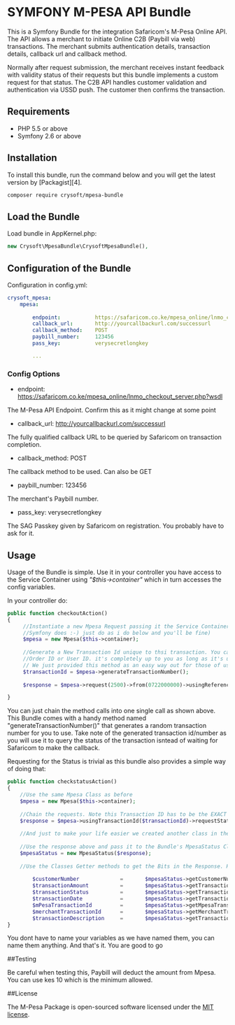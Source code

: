 # SYMFONY M-PESA API Bundle


This is a Symfony Bundle for the integration Safaricom's M-Pesa Online API. 
The API allows a merchant to initiate Online C2B (Paybill via web) transactions.
The merchant submits authentication details, transaction details, callback url and callback method. 

Normally after request submission, the merchant receives instant feedback with validity status of their requests but 
this bundle implements a custom request for that status. 
The C2B API handles customer validation and authentication via USSD push. 
The customer then confirms the transaction.  

## Requirements
 - PHP 5.5 or above
 - Symfony 2.6 or above
 
## Installation
To install this bundle, run the command below and you will get the latest version by [Packagist][4].

``` bash
composer require crysoft/mpesa-bundle
```
 

## Load the Bundle

Load bundle in AppKernel.php:

``` php
new Crysoft\MpesaBundle\CrysoftMpesaBundle(),
```



## Configuration of the Bundle

Configuration in config.yml:

``` yaml
crysoft_mpesa:
    mpesa:
        
        endpoint:           https://safaricom.co.ke/mpesa_online/lnmo_checkout_server.php?wsdl                   
        callback_url:       http://yourcallbackurl.com/successurl                                                
        callback_method:    POST                                                                                
        paybill_number:     123456                                                                               
        pass_key:           verysecretlongkey                                                                    

        ...
```
 
### Config Options

- endpoint:           https://safaricom.co.ke/mpesa_online/lnmo_checkout_server.php?wsdl

The M-Pesa API Endpoint. Confirm this as it might change at some point

- callback_url:       http://yourcallbackurl.com/successurl 

The fully qualified callback URL to be queried by Safaricom on transaction completion.

- callback_method:    POST

The callback method to be used. Can also be GET
 
- paybill_number:     123456 

The merchant's Paybill number.

- pass_key:           verysecretlongkey 

The SAG Passkey given by Safaricom on registration. You probably have to ask for it.

## Usage


Usage of the Bundle is simple. Use it in your controller you have access to the Service Container 
using _"$this->container"_ which in turn accesses the config variables.

In your controller do:

```php
public function checkoutAction()
{
     //Instantiate a new Mpesa Request passing it the Service Container(Don't worry if you dont know what that is, 
     //Symfony does :-) just do as i do below and you'll be fine)
     $mpesa = new Mpesa($this->container);
     
     //Generate a New Transaction Id unique to thsi transaction. You can generate it however you want or simply use an 
     //Order ID or User ID. it's completely up to you as long as it's unique
     // We just provided this method as an easy way out for those of us too lazy to think of a different way of doing it.   
     $transactionId = $mpesa->generateTransactionNumber();
    
     $response = $mpesa->request(2500)->from(0722000000)->usingReferenceId(456876)->usingTransactionId($transactionId)->transact();

}

```

You can just chain the method calls into one single call as shown above. 
This Bundle comes with a handy method named "generateTransactionNumber()" that generates a random transaction number for you to use.
Take note of the generated transaction id/number as you will use it to query the status of the transaction isntead of waiting for Safaricom
to make the callback.

Requesting for the Status is trivial as this bundle also provides a simple way of doing that:


```php
public function checkstatusAction()
{
    //Use the same Mpesa Class as before
    $mpesa = new Mpesa($this->container);
    
    //Chain the requests. Note this Transaction ID has to be the EXACT same one you used for the Mpesa Transaction request above. 
    $response = $mpesa->usingTransactionId($transactionId)->requestStatus();
    
    //And just to make your life easier we created another class in the Bundle to run through the response from Mpesa and give you the Status
    
    //Use the response above and pass it to the Bundle's MpesaStatus Class
    $mpesaStatus = new MpesaStatus($response);
    
    //Use the Classes Getter methods to get the Bits in the Response. Here is an example of how to do it
    
        $customerNumber             =       $mpesaStatus->getCustomerNumber();
        $transactionAmount          =       $mpesaStatus->getTransactionAmount();
        $transactionStatus          =       $mpesaStatus->getTransactionStatus();
        $transactionDate            =       $mpesaStatus->getTransactionDate();
        $mPesaTransactionId         =       $mpesaStatus->getMpesaTransactionId();
        $merchantTransactionId      =       $mpesaStatus->getMerchantTransactionId();
        $transactionDescription     =       $mpesaStatus->getTransactionDescription();
}

```

You dont have to name your variables as we have named them, you can name them anything. And that's it. You are good to go

##Testing

Be careful when testing this, Paybill will deduct the amount from Mpesa. You can use kes 10 which is the minimum allowed.

##License

The M-Pesa Package is open-sourced software licensed under the [MIT license](http://opensource.org/licenses/MIT).
